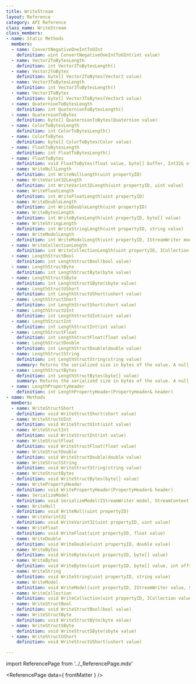 ```yaml
---
title: WriteStream
layout: Reference
category: API Reference
class_name: WriteStream
class_members:
- name: Static Methods
  members:
  - name: ConvertNegativeOneIntToUInt
    definition: uint ConvertNegativeOneIntToUInt(int value)
  - name: Vector2ToBytesLength
    definition: int Vector2ToBytesLength()
  - name: Vector2ToBytes
    definition: byte[] Vector2ToBytes(Vector2 value)
  - name: Vector3ToBytesLength
    definition: int Vector3ToBytesLength()
  - name: Vector3ToBytes
    definition: byte[] Vector3ToBytes(Vector3 value)
  - name: QuaternionToBytesLength
    definition: int QuaternionToBytesLength()
  - name: QuaternionToBytes
    definition: byte[] QuaternionToBytes(Quaternion value)
  - name: ColorToBytesLength
    definition: int ColorToBytesLength()
  - name: ColorToBytes
    definition: byte[] ColorToBytes(Color value)
  - name: FloatToBytesLength
    definition: int FloatToBytesLength()
  - name: FloatToBytes
    definition: void FloatToBytes(float value, byte[] buffer, Int32& offset)
  - name: WriteNullLength
    definition: int WriteNullLength(uint propertyID)
  - name: WriteVarint32Length
    definition: int WriteVarint32Length(uint propertyID, uint value)
  - name: WriteFloatLength
    definition: int WriteFloatLength(uint propertyID)
  - name: WriteDoubleLength
    definition: int WriteDoubleLength(uint propertyID)
  - name: WriteBytesLength
    definition: int WriteBytesLength(uint propertyID, byte[] value)
  - name: WriteStringLength
    definition: int WriteStringLength(uint propertyID, string value)
  - name: WriteModelLength
    definition: int WriteModelLength(uint propertyID, IStreamWriter model, StreamContext context, bool forceWriteFullModel = false)
  - name: WriteCollectionLength
    definition: int WriteCollectionLength(uint propertyID, ICollection collection, StreamContext context, bool forceWriteFullModel = false)
  - name: LengthStructBool
    definition: int LengthStructBool(bool value)
  - name: LengthStructByte
    definition: int LengthStructByte(byte value)
  - name: LengthStructSByte
    definition: int LengthStructSByte(sbyte value)
  - name: LengthStructUShort
    definition: int LengthStructUShort(ushort value)
  - name: LengthStructShort
    definition: int LengthStructShort(short value)
  - name: LengthStructUInt
    definition: int LengthStructUInt(uint value)
  - name: LengthStructInt
    definition: int LengthStructInt(int value)
  - name: LengthStructFloat
    definition: int LengthStructFloat(float value)
  - name: LengthStructDouble
    definition: int LengthStructDouble(double value)
  - name: LengthStructString
    definition: int LengthStructString(string value)
    summary: Returns the serialized size in bytes of the value. A null value is serialized as an empty string.
  - name: LengthStructBytes
    definition: int LengthStructBytes(byte[] value)
    summary: Returns the serialized size in bytes of the value. A null value is serialized as an empty byte array.
  - name: LengthPropertyHeader
    definition: int LengthPropertyHeader(PropertyHeader& header)
- name: Methods
  members:
  - name: WriteStructShort
    definition: void WriteStructShort(short value)
  - name: WriteStructUInt
    definition: void WriteStructUInt(uint value)
  - name: WriteStructInt
    definition: void WriteStructInt(int value)
  - name: WriteStructFloat
    definition: void WriteStructFloat(float value)
  - name: WriteStructDouble
    definition: void WriteStructDouble(double value)
  - name: WriteStructString
    definition: void WriteStructString(string value)
  - name: WriteStructBytes
    definition: void WriteStructBytes(byte[] value)
  - name: WritePropertyHeader
    definition: void WritePropertyHeader(PropertyHeader& header)
  - name: SerializeModel
    definition: void SerializeModel(IStreamWriter model, StreamContext context)
  - name: WriteNull
    definition: void WriteNull(uint propertyID)
  - name: WriteVarint32
    definition: void WriteVarint32(uint propertyID, uint value)
  - name: WriteFloat
    definition: void WriteFloat(uint propertyID, float value)
  - name: WriteDouble
    definition: void WriteDouble(uint propertyID, double value)
  - name: WriteBytes
    definition: void WriteBytes(uint propertyID, byte[] value)
  - name: WriteBytes
    definition: void WriteBytes(uint propertyID, byte[] value, int offset, int length)
  - name: WriteString
    definition: void WriteString(uint propertyID, string value)
  - name: WriteModel
    definition: void WriteModel(uint propertyID, IStreamWriter value, StreamContext context, bool forceWriteFullModel = false)
  - name: WriteCollection
    definition: void WriteCollection(uint propertyID, ICollection value, StreamContext context, bool forceWriteFullModel = false)
  - name: WriteStructBool
    definition: void WriteStructBool(bool value)
  - name: WriteStructByte
    definition: void WriteStructByte(byte value)
  - name: WriteStructSByte
    definition: void WriteStructSByte(sbyte value)
  - name: WriteStructUShort
    definition: void WriteStructUShort(ushort value)

---
```

import ReferencePage from '../_ReferencePage.mdx'

<ReferencePage data={ frontMatter } />
